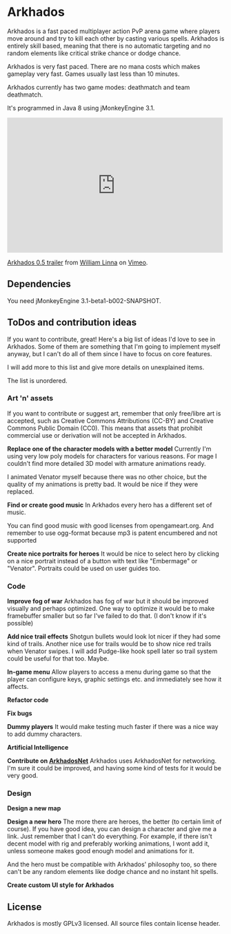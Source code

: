 # Arkhados #

Arkhados is a fast paced multiplayer action PvP arena game where players
move around and try to kill each other by casting various spells.
Arkhados is entirely skill based, meaning that there is no automatic
targeting and no random elements like critical strike chance or dodge
chance.

Arkhados is very fast paced. There are no mana costs which makes
gameplay very fast. Games usually last less than 10 minutes.

Arkhados currently has two game modes: deathmatch and team deathmatch.

It's programmed in Java 8 using jMonkeyEngine 3.1.

<iframe src="https://player.vimeo.com/video/131966456" width="500" height="313" frameborder="0" webkitallowfullscreen mozallowfullscreen allowfullscreen></iframe> <p><a href="https://vimeo.com/131966456">Arkhados 0.5 trailer</a> from <a href="https://vimeo.com/user41505101">William Linna</a> on <a href="https://vimeo.com">Vimeo</a>.</p>

## Dependencies ##

You need jMonkeyEngine 3.1-beta1-b002-SNAPSHOT.

## ToDos and contribution ideas ##

If you want to contribute, great! Here's  a big list of ideas I'd love to
see in Arkhados. Some of them are something that I'm going to
implement myself anyway, but I can't do all of them since I have to
focus on core features.

I will add more to this list and give more details on unexplained
items.

The list is unordered.

### Art 'n' assets ###

If you want to contribute or suggest art, remember that only
free/libre art is accepted, such as Creative Commons Attributions (CC-BY)
and Creative Commons Public Domain (CC0). This means that assets
that prohibit commercial use or derivation will not be accepted in Arkhados.

**Replace one of the character models with a better model** Currently
I'm using very low poly models for characters for various reasons. For
mage I couldn't find more detailed 3D model with armature animations ready.

I animated Venator myself because there was no other choice, but the
quality of my animations is pretty bad. It would be nice if they were
replaced.

**Find or create good music** In Arkhados every hero has a different
  set of music.

You can find good music with good licenses from opengameart.org.
And remember to use ogg-format because mp3 is patent
encumbered and not supported

**Create nice portraits for heroes** It would be nice to select hero
by clicking on a nice portrait instead of a button with text like
"Embermage" or "Venator". Portraits could be used on user guides too.


### Code ###

**Improve fog of war** Arkhados has fog of war but it should be
  improved visually and perhaps optimized. One way to optimize it
  would be to make framebuffer smaller but so far I've failed to do
  that. (I don't know if it's possible)

**Add nice trail effects**
Shotgun bullets would look lot nicer if they had some
kind of trails. Another nice use for trails would be to show nice red
trails when Venator swipes. I will add Pudge-like hook spell later so
trail system could be useful for that too. Maybe.

**In-game menu**
Allow players to access a menu during game so that
the player can configure keys, graphic settings etc. and immediately see
how it affects.

**Refactor code**

**Fix bugs**

**Dummy players**
It would make testing much faster if there was a nice way to add dummy
characters.

**Artificial Intelligence**

**Contribute on [ArkhadosNet](github.com/TripleSnail/ArkhadosNet)**
Arkhados uses ArkhadosNet for networking. I'm sure it could be
improved, and having some kind of tests for it would be very good.

### Design ###

**Design a new map**

**Design a new hero** The more there are heroes, the better (to certain
limit of course). If you have good idea, you can design a character and
give me a link. Just remember that I can't do everything. For example,
if there isn't decent model with rig and preferably working
animations, I wont add it, unless someone makes good enough model and
animations for it.

And the hero must be compatible with Arkhados' philosophy too, so there
can't be any random elements like dodge chance and no instant hit
spells.

**Create custom UI style for Arkhados**

## License ##

Arkhados is mostly GPLv3 licensed. All source files contain license
header.
